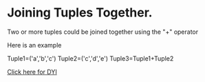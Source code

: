 # Joining Tuples Together.

Two or more tuples could be joined together using the "+" operator

Here is an example

Tuple1=('a','b','c')
Tuple2=('c','d','e')
Tuple3=Tuple1+Tuple2

[Click here for DYI](https://colab.research.google.com/github/pythoncoder100/practice/blob/master/Joining_Tuples_together.ipynb)
